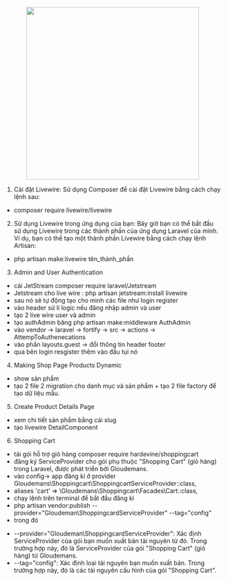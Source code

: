 <p align="center"><a href="https://laravel.com" target="_blank"><img src="https://raw.githubusercontent.com/laravel/art/master/logo-lockup/5%20SVG/2%20CMYK/1%20Full%20Color/laravel-logolockup-cmyk-red.svg" width="400"></a></p>

1. Cài đặt Livewire: Sử dụng Composer để cài đặt Livewire bằng cách chạy lệnh sau:
 - composer require livewire/livewire

2. Sử dụng Livewire trong ứng dụng của bạn: Bây giờ bạn có thể bắt đầu sử dụng Livewire trong các 
thành phần của ứng dụng Laravel của mình. Ví dụ, bạn có thể tạo một thành phần Livewire bằng cách 
chạy lệnh Artisan:
 - php artisan make:livewire tên_thành_phần

3. Admin and User Authentication
 - cài JetStream composer require laravel/Jetstream
 - Jetstream cho live wire : php artisan jetstream:install livewire
 - sau nó sẽ tự động tạo cho mình các file như login register
 - vào header sử lí logic nếu đăng nhập admin và user
 - tạo 2 live wire user và admin
 - tạo authAdmin băng php artisan make:middleware AuthAdmin
 - vào vendor -> laravel -> fortify -> src -> actions -> AttempToAuthenecations
 - vào phần layouts.guest -> đổi thông tin header footer
 - qua bên login resgister thêm vào đầu tụi nó  <x-guest-layout> </x-guest-layout> 

 4. Making Shop Page Products Dynamic
 - show sản phẩm 
 - tạo 2 file 2 migration cho danh mục và sản phẩm + tạo 2 file factory để tạo dữ liệu mẫu.

 5. Create Product Details Page
 - xem chi tiết sản phẩm bằng cái slug
 - tạo livewire DetailComponent

 6. Shopping Cart
 -  tải gói hỗ trợ giỏ hàng composer require hardevine/shoppingcart
 -  đăng ký ServiceProvider cho gói phụ thuộc "Shopping Cart" (giỏ hàng) trong Laravel, được phát triển bởi    Gloudemans.
 - vào config-> app đăng kí ở provider Gloudemans\Shoppingcart\ShoppingcartServiceProvider::class,
 - aliases 'cart' => \Gloudemans\Shoppingcart\Facades\Cart::class,
 - chạy lệnh trên terminal để bắt đầu đăng kí 
 - php artisan vendor:publish --provider="Gloudeman\ShoppingcardServiceProvider" --tag="config"
 - trong đó 
 + --provider="Gloudeman\ShoppingcardServiceProvider": Xác định ServiceProvider của gói bạn muốn xuất bản tài nguyên từ đó. Trong trường hợp này, đó là ServiceProvider của gói "Shopping Cart" (giỏ hàng) từ Gloudemans.
 + --tag="config": Xác định loại tài nguyên bạn muốn xuất bản. Trong trường hợp này, đó là các tài nguyên cấu hình của gói "Shopping Cart".